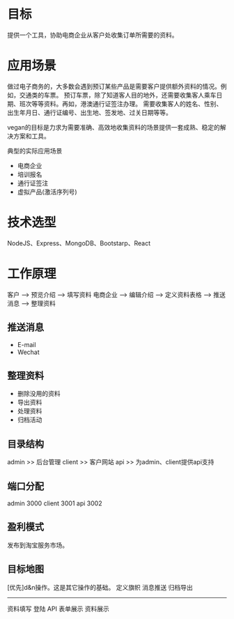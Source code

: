 # 目标
提供一个工具，协助电商企业从客户处收集订单所需要的资料。

# 应用场景
做过电子商务的，大多数会遇到预订某些产品是需要客户提供额外资料的情况。例如，交通类的车票。
预订车票，除了知道客人目的地外，还需要收集客人乘车日期、班次等等资料。再如，港澳通行证签注办理。
需要收集客人的姓名、性别、出生年月日、通行证编号、出生地、签发地、过关日期等等。

vegan的目标是力求为需要准确、高效地收集资料的场景提供一套成熟、稳定的解决方案和工具。

典型的实际应用场景

* 电商企业
* 培训报名
* 通行证签注
* 虚拟产品(激活序列号)

# 技术选型
NodeJS、Express、MongoDB、Bootstarp、React

# 工作原理
客户     --> 预览介绍 --> 填写资料
电商企业 --> 编辑介绍 
        --> 定义资料表格 --> 推送消息
        --> 整理资料 

## 推送消息
* E-mail
* Wechat

## 整理资料
* 删除没用的资料
* 导出资料
* 处理资料
* 归档活动

## 目录结构
admin  >> 后台管理 
client >> 客户网站
api    >> 为admin、client提供api支持

## 端口分配
admin  3000
client 3001
api    3002 

## 盈利模式
发布到淘宝服务市场。

## 目标地图
[优先]d&n操作。这是其它操作的基础。
定义旗帜
消息推送
归档导出

---

资料填写
登陆
API
表单展示
资料展示








